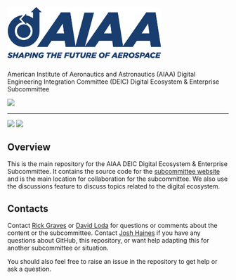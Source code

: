 <p>
  <img alt="AIAA Logo" width="350" style="margin-bottom: 25px;" src="https://raw.githubusercontent.com/aiaa-deic/deco/main/docs/public/img/darkLogo.png">
  <br/>
  American Institute of Aeronautics and Astronautics (AIAA) Digital Engineering Integration Committee (DEIC) Digital Ecosystem & Enterprise Subcommittee
</p>
<p>
  <a href="https://github.com/aiaa-deic/deco/actions/workflows/deployToGitHubPages.yaml"><img src="https://github.com/aiaa-deic/devo/actions/workflows/deployToGitHubPages.yaml/badge.svg?branch=main"></a>
</p>

---

<p>
  <a href="https://vitepress.dev/"><img src="https://img.shields.io/badge/vitepress-%2335495e.svg?style=flat&logo=vuedotjs&logoColor=%23#10B981" /></a>
  <a href="https://conventionalcommits.org/"><img src="https://camo.githubusercontent.com/8a345f4500a480540121c11e49765fe6bd7f62bda8efb50d21c27efa41b9c82e/68747470733a2f2f696d672e736869656c64732e696f2f62616467652f436f6e76656e74696f6e616c253230436f6d6d6974732d312e302e302d2532334645353139363f6c6f676f3d636f6e76656e74696f6e616c636f6d6d697473266c6f676f436f6c6f723d7768697465" /></a>
</p>

## Overview

This is the main repository for the AIAA DEIC Digital Ecosystem & Enterprise Subcommittee.
It contains the source code for the [subcommittee website](https://deco.aiaadeic.org)
and is the main location for collaboration for the subcommittee.
We also use the discussions feature to discuss topics related to the digital ecosystem.

## Contacts

Contact [Rick Graves](mailto:rick.graves.1@us.af.mil) or [David Loda](#) for questions or comments about the content or the subcommittee. Contact [Josh Haines](mailto:Josh@JoshHaines.com) if you have any questions about GitHub, this repository,
or want help adapting this for another subcommittee or situation.

You should also feel free to raise an issue in the repository to get help or ask a question.
